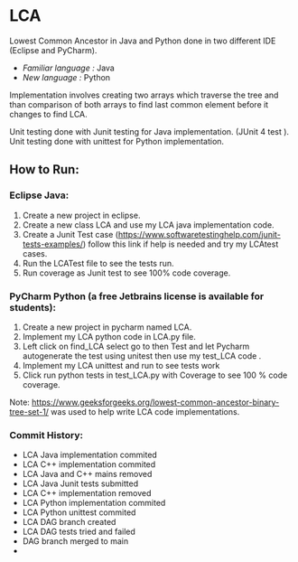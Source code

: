 # LCA
Lowest Common Ancestor in Java and Python done in two different IDE (Eclipse and PyCharm).

- *Familiar language :* Java
- *New language :* Python 

Implementation involves creating two arrays which traverse the tree and than comparison of both arrays to find last common element before it changes to find LCA.

Unit testing done with Junit testing for Java implementation. (JUnit 4 test ).
Unit testing done with unittest for Python implementation.

## How to Run:

### Eclipse Java:
1. Create a new project in eclipse. 
2. Create a new class LCA and use my LCA java implementation code.
3. Create a Junit Test case (https://www.softwaretestinghelp.com/junit-tests-examples/) follow this link if help is needed and try my LCAtest cases.
4. Run the LCATest file to see the tests run.
1. Run coverage as Junit test to see 100% code coverage.

### PyCharm Python (a free Jetbrains license is available for students):
1. Create a new project in pycharm named LCA.
1. Implement my LCA python code in LCA.py file.
1. Left click on find_LCA select go to then Test and let Pycharm autogenerate the test using unitest then use my test_LCA code .
1. Implement my LCA unittest and run to see tests work
1. Click run python tests in test_LCA.py with Coverage to see 100 % code coverage. 

Note:
https://www.geeksforgeeks.org/lowest-common-ancestor-binary-tree-set-1/ was used to help write LCA code implementations.


### Commit History:

- LCA Java implementation commited
- LCA C++ implementation commited
- LCA Java and C++ mains removed
- LCA Java Junit tests submitted
- LCA C++ implementation removed
- LCA Python implementation commited
- LCA Python unittest commited
- LCA DAG branch created 
- LCA DAG tests tried and failed
- DAG branch merged to main
- 

